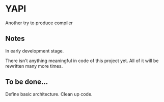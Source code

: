# YAPI

Another try to produce compiler

## Notes

In early development stage. 

There isn't anything meaningful in code of this project yet. All of it will be rewritten many more times.

## To be done...

Define basic architecture. Clean up code.
